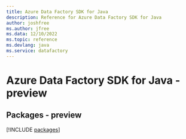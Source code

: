 ```yaml
---
title: Azure Data Factory SDK for Java
description: Reference for Azure Data Factory SDK for Java
author: joshfree
ms.author: jfree
ms.data: 12/10/2022
ms.topic: reference
ms.devlang: java
ms.service: datafactory
---
```

# Azure Data Factory SDK for Java - preview
## Packages - preview
[!INCLUDE [packages](data-factory-index.md)]
